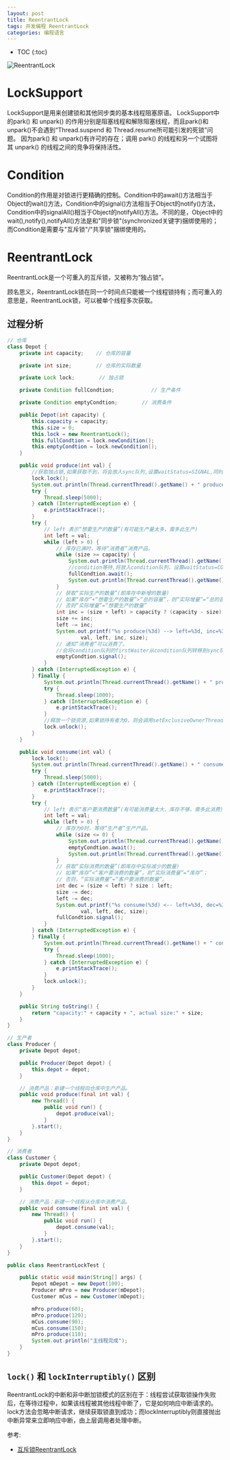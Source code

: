 ```yaml
---
layout: post
title: ReentrantLock
tags: 并发编程 ReentrantLock
categories: 编程语言
---
```

* TOC
{:toc}

![ReentrantLock](/static/img/ReentrantLock.png)

# LockSupport
LockSupport是用来创建锁和其他同步类的基本线程阻塞原语。
LockSupport中的park() 和 unpark() 的作用分别是阻塞线程和解除阻塞线程，而且park()和unpark()不会遇到“Thread.suspend 和 Thread.resume所可能引发的死锁”问题。
因为park() 和 unpark()有许可的存在；调用 park() 的线程和另一个试图将其 unpark() 的线程之间的竞争将保持活性。


# Condition
Condition的作用是对锁进行更精确的控制。Condition中的await()方法相当于Object的wait()方法，Condition中的signal()方法相当于Object的notify()方法，Condition中的signalAll()相当于Object的notifyAll()方法。不同的是，Object中的wait(),notify(),notifyAll()方法是和"同步锁"(synchronized关键字)捆绑使用的；而Condition是需要与"互斥锁"/"共享锁"捆绑使用的。

# ReentrantLock

ReentrantLock是一个可重入的互斥锁，又被称为“独占锁”。

顾名思义，ReentrantLock锁在同一个时间点只能被一个线程锁持有；而可重入的意思是，ReentrantLock锁，可以被单个线程多次获取。

## 过程分析

```java
// 仓库
class Depot {
    private int capacity;    // 仓库的容量

    private int size;        // 仓库的实际数量

    private Lock lock;        // 独占锁

    private Condition fullCondtion;            // 生产条件

    private Condition emptyCondtion;        // 消费条件

    public Depot(int capacity) {
        this.capacity = capacity;
        this.size = 0;
        this.lock = new ReentrantLock();
        this.fullCondtion = lock.newCondition();
        this.emptyCondtion = lock.newCondition();
    }

    public void produce(int val) {
        //获取独占锁,如果获取不到，将会放入sync队列,设置waitStatus=SIGNAL,同时调用LockSupport.park()阻塞当前线程
        lock.lock();
        System.out.println(Thread.currentThread().getName() + " produce locked");
        try {
            Thread.sleep(5000);
        } catch (InterruptedException e) {
            e.printStackTrace();
        }
        try {
            // left 表示“想要生产的数量”(有可能生产量太多，需多此生产)
            int left = val;
            while (left > 0) {
                // 库存已满时，等待“消费者”消费产品。
                while (size >= capacity) {
                    System.out.println(Thread.currentThread().getName() + " produce  wait");
                    //condition等待,将放入condition队列，设置waitStatus=CONDITION, 同时调用fullyRelease,fullyRelease会释放当前线程持有的所有锁,setExclusiveOwnerThread(null),同时调用LockSupport.unpark()唤醒sync队列首线程
                    fullCondtion.await();
                    System.out.println(Thread.currentThread().getName() + " produce wait down");
                }
                // 获取“实际生产的数量”(即库存中新增的数量)
                // 如果“库存”+“想要生产的数量”>“总的容量”，则“实际增量”=“总的容量”-“当前容量”。(此时填满仓库)
                // 否则“实际增量”=“想要生产的数量”
                int inc = (size + left) > capacity ? (capacity - size) : left;
                size += inc;
                left -= inc;
                System.out.printf("%s produce(%3d) --> left=%3d, inc=%3d, size=%3d\n", Thread.currentThread().getName(),
                        val, left, inc, size);
                // 通知“消费者”可以消费了。
                //会将condition队列的firstWaiter从condition队列转移到sync队列，同时调用LockSupport.unpark()唤醒
                emptyCondtion.signal();
            }
        } catch (InterruptedException e) {
        } finally {
            System.out.println(Thread.currentThread().getName() + " produce unlock");
            try {
                Thread.sleep(1000);
            } catch (InterruptedException e) {
                e.printStackTrace();
            }
            //释放一个锁资源,如果锁持有者为0，则会调用setExclusiveOwnerThread(null);放弃独占线程持有，同时唤醒head.next线程
            lock.unlock();
        }
    }

    public void consume(int val) {
        lock.lock();
        System.out.println(Thread.currentThread().getName() + " consume locked");
        try {
            Thread.sleep(5000);
        } catch (InterruptedException e) {
            e.printStackTrace();
        }
        try {
            // left 表示“客户要消费数量”(有可能消费量太大，库存不够，需多此消费)
            int left = val;
            while (left > 0) {
                // 库存为0时，等待“生产者”生产产品。
                while (size <= 0) {
                    System.out.println(Thread.currentThread().getName() + " consume  wait");
                    emptyCondtion.await();
                    System.out.println(Thread.currentThread().getName() + " consume  wait down");
                }
                // 获取“实际消费的数量”(即库存中实际减少的数量)
                // 如果“库存”<“客户要消费的数量”，则“实际消费量”=“库存”；
                // 否则，“实际消费量”=“客户要消费的数量”。
                int dec = (size < left) ? size : left;
                size -= dec;
                left -= dec;
                System.out.printf("%s consume(%3d) <-- left=%3d, dec=%3d, size=%3d\n", Thread.currentThread().getName(),
                        val, left, dec, size);
                fullCondtion.signal();
            }
        } catch (InterruptedException e) {
        } finally {
            System.out.println(Thread.currentThread().getName() + " consume unlock");
            try {
                Thread.sleep(1000);
            } catch (InterruptedException e) {
                e.printStackTrace();
            }
            lock.unlock();
        }
    }

    public String toString() {
        return "capacity:" + capacity + ", actual size:" + size;
    }
}

// 生产者
class Producer {
    private Depot depot;

    public Producer(Depot depot) {
        this.depot = depot;
    }

    // 消费产品：新建一个线程向仓库中生产产品。
    public void produce(final int val) {
        new Thread() {
            public void run() {
                depot.produce(val);
            }
        }.start();
    }
}

// 消费者
class Customer {
    private Depot depot;

    public Customer(Depot depot) {
        this.depot = depot;
    }

    // 消费产品：新建一个线程从仓库中消费产品。
    public void consume(final int val) {
        new Thread() {
            public void run() {
                depot.consume(val);
            }
        }.start();
    }
}

public class ReentrantLockTest {

    public static void main(String[] args) {
        Depot mDepot = new Depot(100);
        Producer mPro = new Producer(mDepot);
        Customer mCus = new Customer(mDepot);

        mPro.produce(60);
        mPro.produce(120);
        mCus.consume(90);
        mCus.consume(150);
        mPro.produce(110);
        System.out.println("主线程完成");
    }
}
```

## `lock()` 和 `lockInterruptibly()` 区别
ReentrantLock的中断和非中断加锁模式的区别在于：线程尝试获取锁操作失败后，在等待过程中，如果该线程被其他线程中断了，它是如何响应中断请求的。lock方法会忽略中断请求，继续获取锁直到成功；而lockInterruptibly则直接抛出中断异常来立即响应中断，由上层调用者处理中断。


参考:
- [互斥锁ReentrantLock](http://www.cnblogs.com/skywang12345/p/3496101.html)

